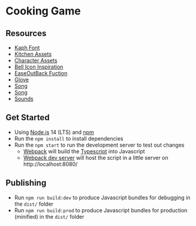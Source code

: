 # Cooking Game

## Resources

- [Kaph Font](https://ggbot.itch.io/kaph-font)
- [Kitchen Assets](https://kaylousberg.itch.io/restaurant-bits)
- [Character Assets](https://kenney.nl/assets/mini-characters-1)
- [Bell Icon Inspiration](https://www.flaticon.com/free-icon/bell_1827312)
- [EaseOutBack Fuction](https://easings.net/#easeOutBack)
- [Glove](https://www.cgtrader.com/free-3d-models/character/anatomy/funny-cartoon-hands)
- [Song](https://freesound.org/people/neko_4444/sounds/744187/)
- [Song](https://freesound.org/people/neko_4444/sounds/741602/)
- [Sounds](https://sfxr.me/)

## Get Started

- Using [Node.js](https://nodejs.org/en/) 14 (LTS) and [npm](https://www.npmjs.com/)
- Run the `npm install` to install dependencies
- Run the `npm start` to run the development server to test out changes
  - [Webpack](https://webpack.js.org/) will build the [Typescript](https://www.typescriptlang.org/) into Javascript
  - [Webpack dev server](https://webpack.js.org/configuration/dev-server/) will host the script in a little server on http://localhost:8080/

## Publishing

- Run `npm run build:dev` to produce Javascript bundles for debugging in the `dist/` folder
- Run `npm run build:prod` to produce Javascript bundles for production (minified) in the `dist/` folder

